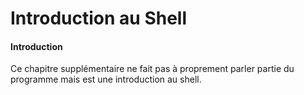 # Introduction au Shell

#### Introduction

Ce chapitre supplémentaire ne fait pas à proprement parler partie du programme mais est une introduction au shell.
